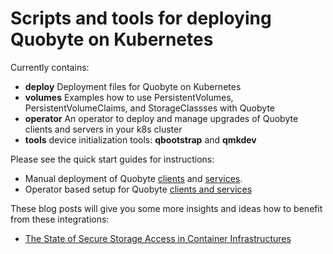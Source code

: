 Scripts and tools for deploying Quobyte on Kubernetes
=====================================================

Currently contains:

 * **deploy** Deployment files for Quobyte on Kubernetes
 * **volumes** Examples how to use PersistentVolumes, PersistentVolumeClaims, and StorageClassses with Quobyte
 * **operator** An operator to deploy and manage upgrades of Quobyte clients and servers in your k8s cluster
 * **tools** device initialization tools: **qbootstrap** and **qmkdev**

Please see the quick start guides for instructions:

 * Manual deployment of Quobyte [clients](client_quick_setup.md) and [services](server_quick_setup.md).
 * Operator based setup for Quobyte [clients and services](operator.md)

These blog posts will give you some more insights and ideas how to benefit from these integrations:

* [The State of Secure Storage Access in Container Infrastructures](https://www.quobyte.com/blog/2017/03/17/the-state-of-secure-storage-access-in-container-infrastructures/)
